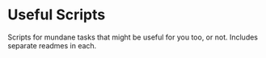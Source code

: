# Useful Scripts

Scripts for mundane tasks that might be useful for you too, or not. Includes separate readmes in each.